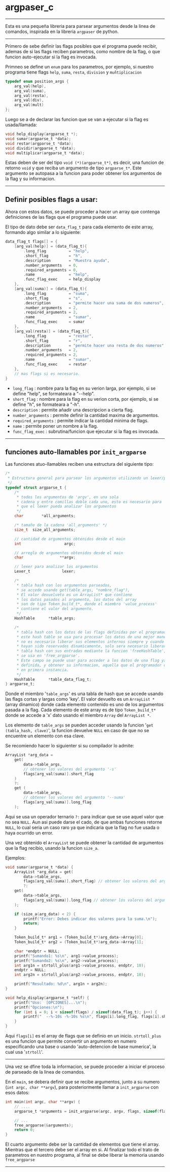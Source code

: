 # argpaser_c

----

Esta es una pequeña libreria para parsear argumentos desde la linea de comandos, inspirada en la libreria `argpaser` de python.

----

Primero de sebe definir las flags posibles que el programa puede recibir, ademas de si las flags reciben parametros, como nombre de la flag, o que funcion auto-ejecutar si la flag es invocada.

Primneo se define un ``enum`` para los parametros, por ejemplo, si nuestro programa tiene flags ``help``, `suma`, `resta`, `division` y `muñtiplicacion`  

```c
typedef enum position_args {
    arg_val(help),
    arg_val(suma),
    arg_val(resta),
    arg_val(div),
    arg_val(mult)
};
```

Luego se a de declarar las funcion que se van a ejecutar si la flag es usada/llamada:
```c
void help_display(argparse_t *);
void sumar(argparse_t *data);
void restar(argparse_t *data);
void dividir(argparse_t *data);
void multiplicar(argparse_t *data);
```

Estas deben de ser del tipo `void (*)(argparse_t*)`, es decir, una funcion de retorno `void` y que reciba un argumento de tipo `argparse_t*`. Este argumento se autopasa a la funcion para poder obtener los argumentos de la flag y su informacion.

----

## Definir posibles flags a usar:

Ahora con estos datos, se puede proceder a hacer un array que contenga definiciones de las flags que el programa puede usar.

El tipo de dato debe ser `data_flag_t` para cada elemento de este array, formando algo similar a lo siguiente:

```c
data_flag_t flags[] = {
    [arg_val(help)] = (data_flag_t){
        .long_flag          = "help", 
        .short_flag         = "h", 
        .description        = "Muestra ayuda",
        .number_arguments   = 0,
        .required_arguments = 0,
        .name               = "help",
        .func_flag_exec     = help_display
    }, 
    [arg_val(suma)] = (data_flag_t){
        .long_flag          = "suma", 
        .short_flag         = "s", 
        .description        = "permite hacer una suma de dos numeros",
        .number_arguments   = 2,
        .required_arguments = 2,
        .name               = "sumar",
        .func_flag_exec     = sumar
    },
    [arg_val(resta)] = (data_flag_t){
        .long_flag          = "restar", 
        .short_flag         = "r", 
        .description        = "permite hacer una resta de dos numeros",
        .number_arguments   = 2,
        .required_arguments = 2,
        .name               = "sumar",
        .func_flag_exec     = restar
    },
    // mas flags si es necesario.
}
```
- ``long_flag`` : nombre para la flag en su verion larga, por ejemplo, si se define "help", se formateara a "--help".
- ``short_flag`` :  nombre para la flag en su verion corta, por ejemplo, si se define "h", se formateara a "-h".
- ``description`` : permite añadir una descripcion a cierta flag.
- ``number_arguments`` : permite definir la cantidad maxima de argumentos.
- ``required_arguments`` : permite indicar la cantidad minima de flags.
- ``name`` : permite poner un nombre a la flag.
- ``func_flag_exec`` :  subrutina/funcion que ejecutar si la flag es invocada.

----

## funciones auto-llamables por `init_argparse`

Las funciones atuo-llamables reciben una estructura del siguiente tipo:
```c
/*
 * Estructura general para parsear los argumentos utilizando un lexer/parser.
 */
typedef struct argparse_t {
    /* 
     * todos los argumentos de 'argv', en una sola 
     * cadena y entre comillas doble cada uno, esto es necesario para 
     * que el lexer pueda analizar los argumentos
     */
    char        *all_arguments;

    /* tamaño de la cadena 'all_arguments' */
    size_t  size_all_arguments;

    // cantidad de argumentos obtenidos desde el main
    int                   argc;

    // arreglo de argumentos obtenidos desde el main
    char                **argv;

    // lexer para analizar los argumentos
    Lexer_t              lexer;

    /* 
     * tabla hash con los argumentos parseados, 
     * se accede usando get(table_args, "nombre_flag"),
     * El valor devuelveto es un ArrayList* que contiene 
     * los datos pasados al argumento, los datos del array
     * son de tipo Token_build_t*, donde el miembro 'value_process'
     * contiene el valor del argumento.
     */
    HashTable      *table_args;        

    /* 
     * tabla hash con los datos de las flags definidas por el programador, 
     * este hash table se usa para procesar los datos de una mejor manera, 
     * no es necesario liberar sus elementos internos siempre y cuando no 
     * hayan sido reservados dinamicamente, solo sera necesario liberar la
     * tabla hash con sus entradas mediante la funcion 'freeHashTable', que
     * se usa en 'free_argparse'.
     * Este campo se puede usar para acceder a los datos de una flag ya 
     * definida, y obtener su informacion, aquella que el programador definio 
     * en primera instancia.
     */
    HashTable      *table_data_flag_t; 
} argparse_t;
```

Donde el miembro '``table_args``' es una tabla de hash que se accede usando las flags cortas y largas como 'key'. El valor devuelto es un `ArrayList *` (array dinamico) donde cada elemento contenido es uno de los argumentos pasada a la flag. Cada elemento de este array es de tipo `Token_build_t*` donde se accede a 'x' dato usando el miembro `Array` del `ArrayList *`.

Los elemento de ``table_args`` se pueden acceder usando la funcion '``get (tabla_hash, clave)``', la funcion devuelve ``NULL`` en caso de que no se encuentre un elemento con esa clave.

Se recomiendo hacer lo siguienter si su compilador lo admite:

```c
ArrayList *arg_data = 
    get(
        data->table_args, 
        // obtener los valores del argumento '-s'
        flags[arg_val(suma)].short_flag
    ) 
    ?: 
    get (
        data->table_args, 
        // obtener los valores del argumento '--suma'
        flags[arg_val(suma)].long_flag 
    );
```

Aqui se usa un operador ternario `?:` para indicar que se use aquel valor que no sea ``NULL``. Aun asi puede darse el cado, de que ambas funciones retorne ``NULL``, lo cual seria un caso raro ya que indicaria que la flag no fue usada o haya ocurrido un error.

Una vez obtenido el `ArrayList` se puede obtener la cantidad de argumentos que la flag recibio, usando la funcion `size_a`.

Ejemplos:

```c
void sumar(argparse_t *data) {
    ArrayList *arg_data = get(
        data->table_args, 
        flags[arg_val(suma)].short_flag) // obtener los valores del argumento '-s'
        ?: 
    get(
        data->table_args, 
        flags[arg_val(suma)].long_flag // obtener los valores del argumento '--suma'
    );

    if (size_a(arg_data) < 2) {
        printf("Error: Debes indicar dos valores para la suma.\n");
        return;
    }

    Token_build_t* arg1 = (Token_build_t*)arg_data->Array[0];
    Token_build_t* arg2 = (Token_build_t*)arg_data->Array[1];

    char *endptr = NULL;
    printf("Sumando1: %s\n", arg1->value_process);
    printf("Sumando2: %s\n", arg2->value_process);
    int arg1n = strtoll_plus(arg1->value_process, endptr, 10);
    endptr = NULL;
    int arg2n = strtoll_plus(arg2->value_process, endptr, 10);

    printf("Resultado: %d\n", arg1n + arg2n);
}

void help_display(argparse_t *self) {
    printf("Uso:  [OPCIONES]...\n");
    printf("Opciones:\n");
    for (int i = 0; i < sizeof(flags) / sizeof(data_flag_t); i++) {
        printf("  --%-10s -%-10s %s\n", flags[i].long_flag, flags[i].short_flag, flags[i].description);
    }
}
```
Aqui `flags[i]` es el array de flags que se definio en un inicio. `strtoll_plus` es una funcion que permite convertir un argumento en numero especificando una base o usando 'auto-detencion de base numerica', la cual usa '``strtoll``'.

----

Una vez se dfine toda la informacion, se puede proceder a iniciar el proceso de parseado de la linea de comandos.

En el ``main``, se debera definir que se recibe argumentos, junto a su numero (`int argc, char **argv`),
para posteriormente llamar a `init_argparse` con esos datos:

```c
int main(int argc, char **argv) {
    // ....
    argparse_t *arguments = init_argparse(argc, argv, flags, sizeof(flags) / sizeof(data_flag_t) );

    // ...
    free_argparse(&arguments);
    return 0;
}

```

El cuarto argumento debe ser la cantidad de elementos que tiene el array.
Mientras que el tercero debe ser el array en si.
Al finalizar todo el trato de parametros en nuestro programa, al final se debe liberar la memoria usando `free_argparse`

----